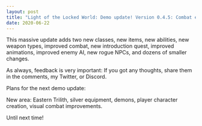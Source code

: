 ```yaml
---
layout: post
title: "Light of the Locked World: Demo update! Version 0.4.5: Combat expansion!"
date: 2020-06-22
---
```


This massive update adds two new classes, new items, new abilities, new weapon types, improved combat, new introduction quest, improved animations, improved enemy AI, new rogue NPCs, and dozens of smaller changes.

As always, feedback is very important: If you got any thoughts, share them in the comments, my Twitter, or Discord.

Plans for the next demo update:

New area: Eastern Trilith, silver equipment, demons, player character creation, visual combat improvements.

Until next time!
